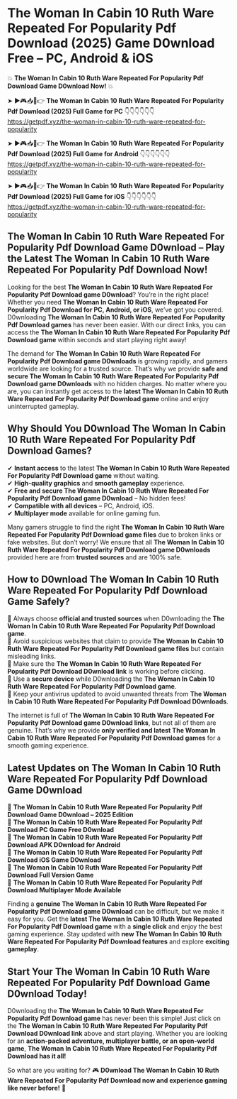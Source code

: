 # The Woman In Cabin 10 Ruth Ware Repeated For Popularity Pdf Download (2025) Game D0wnload Free – PC, Android & iOS

💥 **The Woman In Cabin 10 Ruth Ware Repeated For Popularity Pdf Download Game D0wnload Now!** 💥  

➤ ►🎮📥📱👉 **The Woman In Cabin 10 Ruth Ware Repeated For Popularity Pdf Download (2025) Full Game for PC** 👇👇👇👇👇👇  
https://getpdf.xyz/the-woman-in-cabin-10-ruth-ware-repeated-for-popularity  

➤ ►🎮📥📱👉 **The Woman In Cabin 10 Ruth Ware Repeated For Popularity Pdf Download (2025) Full Game for Android** 👇👇👇👇👇👇  
https://getpdf.xyz/the-woman-in-cabin-10-ruth-ware-repeated-for-popularity  

➤ ►🎮📥📱👉 **The Woman In Cabin 10 Ruth Ware Repeated For Popularity Pdf Download (2025) Full Game for iOS** 👇👇👇👇👇👇  
https://getpdf.xyz/the-woman-in-cabin-10-ruth-ware-repeated-for-popularity  

## The Woman In Cabin 10 Ruth Ware Repeated For Popularity Pdf Download Game D0wnload – Play the Latest The Woman In Cabin 10 Ruth Ware Repeated For Popularity Pdf Download Now!

Looking for the best **The Woman In Cabin 10 Ruth Ware Repeated For Popularity Pdf Download game D0wnload**? You’re in the right place! Whether you need **The Woman In Cabin 10 Ruth Ware Repeated For Popularity Pdf Download for PC, Android, or iOS**, we’ve got you covered. D0wnloading **The Woman In Cabin 10 Ruth Ware Repeated For Popularity Pdf Download games** has never been easier. With our direct links, you can access the **The Woman In Cabin 10 Ruth Ware Repeated For Popularity Pdf Download game** within seconds and start playing right away!  

The demand for **The Woman In Cabin 10 Ruth Ware Repeated For Popularity Pdf Download game D0wnloads** is growing rapidly, and gamers worldwide are looking for a trusted source. That’s why we provide **safe and secure The Woman In Cabin 10 Ruth Ware Repeated For Popularity Pdf Download game D0wnloads** with no hidden charges. No matter where you are, you can instantly get access to the **latest The Woman In Cabin 10 Ruth Ware Repeated For Popularity Pdf Download game** online and enjoy uninterrupted gameplay.  

## **Why Should You D0wnload The Woman In Cabin 10 Ruth Ware Repeated For Popularity Pdf Download Games?**  

✔ **Instant access** to the latest **The Woman In Cabin 10 Ruth Ware Repeated For Popularity Pdf Download game** without waiting.  
✔ **High-quality graphics** and **smooth gameplay** experience.  
✔ **Free and secure The Woman In Cabin 10 Ruth Ware Repeated For Popularity Pdf Download game D0wnload** – No hidden fees!  
✔ **Compatible with all devices** – PC, Android, iOS.  
✔ **Multiplayer mode** available for online gaming fun.  

Many gamers struggle to find the right **The Woman In Cabin 10 Ruth Ware Repeated For Popularity Pdf Download game files** due to broken links or fake websites. But don’t worry! We ensure that all **The Woman In Cabin 10 Ruth Ware Repeated For Popularity Pdf Download game D0wnloads** provided here are from **trusted sources** and are 100% safe.  

## **How to D0wnload The Woman In Cabin 10 Ruth Ware Repeated For Popularity Pdf Download Game Safely?**  

📌 Always choose **official and trusted sources** when D0wnloading the **The Woman In Cabin 10 Ruth Ware Repeated For Popularity Pdf Download game**.  
📌 Avoid suspicious websites that claim to provide **The Woman In Cabin 10 Ruth Ware Repeated For Popularity Pdf Download game files** but contain misleading links.  
📌 Make sure the **The Woman In Cabin 10 Ruth Ware Repeated For Popularity Pdf Download D0wnload link** is working before clicking.  
📌 Use a **secure device** while D0wnloading the **The Woman In Cabin 10 Ruth Ware Repeated For Popularity Pdf Download game**.  
📌 Keep your antivirus updated to avoid unwanted threats from **The Woman In Cabin 10 Ruth Ware Repeated For Popularity Pdf Download D0wnloads**.  

The internet is full of **The Woman In Cabin 10 Ruth Ware Repeated For Popularity Pdf Download game D0wnload links**, but not all of them are genuine. That’s why we provide **only verified and latest The Woman In Cabin 10 Ruth Ware Repeated For Popularity Pdf Download games** for a smooth gaming experience.  

## **Latest Updates on The Woman In Cabin 10 Ruth Ware Repeated For Popularity Pdf Download Game D0wnload**  

🔹 **The Woman In Cabin 10 Ruth Ware Repeated For Popularity Pdf Download Game D0wnload – 2025 Edition**  
🔹 **The Woman In Cabin 10 Ruth Ware Repeated For Popularity Pdf Download PC Game Free D0wnload**  
🔹 **The Woman In Cabin 10 Ruth Ware Repeated For Popularity Pdf Download APK D0wnload for Android**  
🔹 **The Woman In Cabin 10 Ruth Ware Repeated For Popularity Pdf Download iOS Game D0wnload**  
🔹 **The Woman In Cabin 10 Ruth Ware Repeated For Popularity Pdf Download Full Version Game**  
🔹 **The Woman In Cabin 10 Ruth Ware Repeated For Popularity Pdf Download Multiplayer Mode Available**  

Finding a **genuine The Woman In Cabin 10 Ruth Ware Repeated For Popularity Pdf Download game D0wnload** can be difficult, but we make it easy for you. Get the **latest The Woman In Cabin 10 Ruth Ware Repeated For Popularity Pdf Download game** with a **single click** and enjoy the best gaming experience. Stay updated with **new The Woman In Cabin 10 Ruth Ware Repeated For Popularity Pdf Download features** and explore **exciting gameplay**.  

## **Start Your The Woman In Cabin 10 Ruth Ware Repeated For Popularity Pdf Download Game D0wnload Today!**  

D0wnloading the **The Woman In Cabin 10 Ruth Ware Repeated For Popularity Pdf Download game** has never been this simple! Just click on the **The Woman In Cabin 10 Ruth Ware Repeated For Popularity Pdf Download D0wnload link** above and start playing. Whether you are looking for an **action-packed adventure, multiplayer battle, or an open-world game**, **The Woman In Cabin 10 Ruth Ware Repeated For Popularity Pdf Download has it all!**  

So what are you waiting for? 🎮 **D0wnload The Woman In Cabin 10 Ruth Ware Repeated For Popularity Pdf Download now and experience gaming like never before!** 🚀  